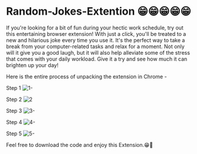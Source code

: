 # Random-Jokes-Extention 😁😁😁😁😁

If you're looking for a bit of fun during your hectic work schedule, try out this entertaining browser extension! With just a click, you'll be treated to a new and hilarious joke every time you use it. It's the perfect way to take a break from your computer-related tasks and relax for a moment. Not only will it give you a good laugh, but it will also help alleviate some of the stress that comes with your daily workload. Give it a try and see how much it can brighten up your day!



Here is the entire process of unpacking the extension in Chrome -

Step 1 
![1-](https://github.com/akash70629/Random-Jokes-Extention/assets/76689571/8c1a36df-6266-44bb-be51-dff608610570)

Step 2 
![2](https://github.com/akash70629/Random-Jokes-Extention/assets/76689571/2589a735-1e1d-4135-bb7f-fe4da7487583)

Step 3 
![3-](https://github.com/akash70629/Random-Jokes-Extention/assets/76689571/4cbd2ba0-234d-4c90-97ad-f2a42955c92c)

Step 4 
![4-](https://github.com/akash70629/Random-Jokes-Extention/assets/76689571/ecd22032-a17a-40fd-b9e7-4632e5186564)

Step 5 
![5-](https://github.com/akash70629/Random-Jokes-Extention/assets/76689571/aad8d3b9-6a4e-4b36-ab33-936bb2cfafcf)





Feel free to download the code and enjoy this Extension.😁🌳
